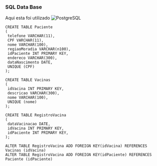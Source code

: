 

### SQL Data Base

Aqui esta foi utilizado ![PostgreSQL](https://img.shields.io/badge/-PostgreSQL-336791?style=flat-square&logo=postgresql&logoColor=white)

````
CREATE TABLE Paciente 
( 
 telefone VARCHAR(11),  
 CPF VARCHAR(11),  
 nome VARCHAR(100),  
 regiaoMoradia VARCHAR(n100),  
 idPaciente INT PRIMARY KEY,  
 endereco VARCHAR(300),  
 dataNascimento DATE,  
 UNIQUE (CPF)
); 

CREATE TABLE Vacinas 
( 
 idVacina INT PRIMARY KEY,  
 descricao VARCHAR(300),  
 nome VARCHAR(100),  
 UNIQUE (nome)
); 

CREATE TABLE RegistroVacina 
( 
 dataVacinacao DATE,  
 idVacina INT PRIMARY KEY,  
 idPaciente INT PRIMARY KEY,  
); 

ALTER TABLE RegistroVacina ADD FOREIGN KEY(idVacina) REFERENCES Vacinas (idVacina)
ALTER TABLE RegistroVacina ADD FOREIGN KEY(idPaciente) REFERENCES Paciente (idPaciente)

````
